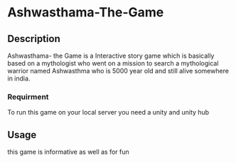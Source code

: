 # Ashwasthama-The-Game

## Description
Ashwasthama- the Game is a Interactive story game which is basically based on a mythologist who went on a mission to search a mythological warrior named Ashwasthma who is 5000 year old and still alive somewhere in india.

### Requirment
To run this game on your local server you need a unity and unity hub

## Usage
this game is informative as well as for fun



